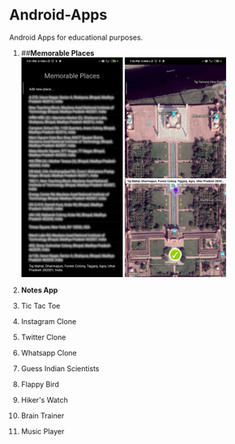 # Android-Apps
Android Apps for educational purposes.

1. ##**Memorable Places**
<br/><img src="Screenshots/Memorable_Places_1.jpg" width="200"> <img src="Screenshots/Memorable_Places_2.jpg" width="200">

2. **Notes App**
3. Tic Tac Toe
4. Instagram Clone
5. Twitter Clone
6. Whatsapp Clone
7. Guess Indian Scientists
8. Flappy Bird
9. Hiker's Watch
10. Brain Trainer
11. Music Player
